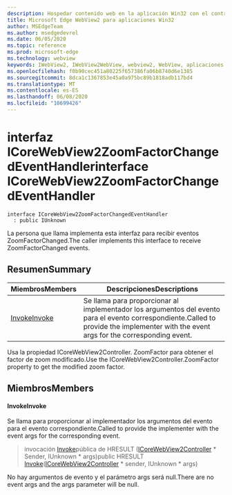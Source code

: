 ```yaml
---
description: Hospedar contenido web en la aplicación Win32 con el control Microsoft Edge WebView2
title: Microsoft Edge WebView2 para aplicaciones Win32
author: MSEdgeTeam
ms.author: msedgedevrel
ms.date: 06/05/2020
ms.topic: reference
ms.prod: microsoft-edge
ms.technology: webview
keywords: IWebView2, IWebView2WebView, webview2, WebView, aplicaciones Win32, Win32, Edge, ICoreWebView2, ICoreWebView2Controller, control de explorador, HTML Edge
ms.openlocfilehash: f0b90cec451a80225f657386fa06b8740d6e1385
ms.sourcegitcommit: 8dca1c1367853e45a0a975bc89b1818adb117bd4
ms.translationtype: MT
ms.contentlocale: es-ES
ms.lasthandoff: 06/08/2020
ms.locfileid: "10699426"
---
```

# <span data-ttu-id="6b9bc-104">interfaz ICoreWebView2ZoomFactorChangedEventHandler</span><span class="sxs-lookup"><span data-stu-id="6b9bc-104">interface ICoreWebView2ZoomFactorChangedEventHandler</span></span> 

```
interface ICoreWebView2ZoomFactorChangedEventHandler
  : public IUnknown
```

<span data-ttu-id="6b9bc-105">La persona que llama implementa esta interfaz para recibir eventos ZoomFactorChanged.</span><span class="sxs-lookup"><span data-stu-id="6b9bc-105">The caller implements this interface to receive ZoomFactorChanged events.</span></span>

## <span data-ttu-id="6b9bc-106">Resumen</span><span class="sxs-lookup"><span data-stu-id="6b9bc-106">Summary</span></span>

 <span data-ttu-id="6b9bc-107">Miembros</span><span class="sxs-lookup"><span data-stu-id="6b9bc-107">Members</span></span>                        | <span data-ttu-id="6b9bc-108">Descripciones</span><span class="sxs-lookup"><span data-stu-id="6b9bc-108">Descriptions</span></span>
--------------------------------|---------------------------------------------
[<span data-ttu-id="6b9bc-109">Invoke</span><span class="sxs-lookup"><span data-stu-id="6b9bc-109">Invoke</span></span>](#invoke) | <span data-ttu-id="6b9bc-110">Se llama para proporcionar al implementador los argumentos del evento para el evento correspondiente.</span><span class="sxs-lookup"><span data-stu-id="6b9bc-110">Called to provide the implementer with the event args for the corresponding event.</span></span>

<span data-ttu-id="6b9bc-111">Usa la propiedad ICoreWebView2Controller. ZoomFactor para obtener el factor de zoom modificado.</span><span class="sxs-lookup"><span data-stu-id="6b9bc-111">Use the ICoreWebView2Controller.ZoomFactor property to get the modified zoom factor.</span></span>

## <span data-ttu-id="6b9bc-112">Miembros</span><span class="sxs-lookup"><span data-stu-id="6b9bc-112">Members</span></span>

#### <span data-ttu-id="6b9bc-113">Invoke</span><span class="sxs-lookup"><span data-stu-id="6b9bc-113">Invoke</span></span> 

<span data-ttu-id="6b9bc-114">Se llama para proporcionar al implementador los argumentos del evento para el evento correspondiente.</span><span class="sxs-lookup"><span data-stu-id="6b9bc-114">Called to provide the implementer with the event args for the corresponding event.</span></span>

> <span data-ttu-id="6b9bc-115">invocación [Invoke](#invoke)pública de HRESULT ([ICoreWebView2Controller](icorewebview2controller.md) \* Sender, IUnknown \* args)</span><span class="sxs-lookup"><span data-stu-id="6b9bc-115">public HRESULT [Invoke](#invoke)([ICoreWebView2Controller](icorewebview2controller.md) \* sender, IUnknown \* args)</span></span>

<span data-ttu-id="6b9bc-116">No hay argumentos de evento y el parámetro args será null.</span><span class="sxs-lookup"><span data-stu-id="6b9bc-116">There are no event args and the args parameter will be null.</span></span>

